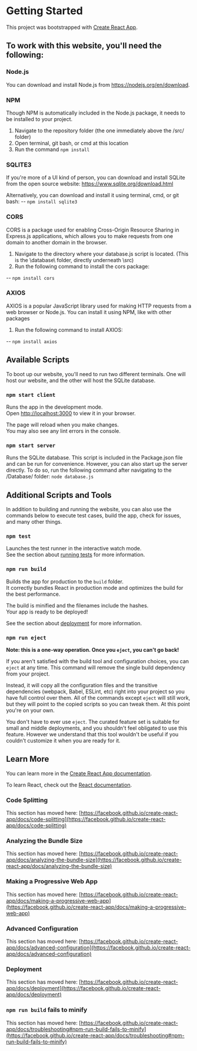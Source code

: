 # Getting Started

This project was bootstrapped with [Create React App](https://github.com/facebook/create-react-app).

## To work with this website, you'll need the following:
### Node.js
You can download and install Node.js from https://nodejs.org/en/download.

### NPM
Though NPM is automatically included in the Node.js package, it needs to be installed to your project.  
1. Navigate to the repository folder (the one immediately above the /src/ folder)
2. Open terminal, git bash, or cmd at this location
3. Run the command `npm install`

### SQLITE3
If you're more of a UI kind of person, you can download and install SQLite from the open source website:  https://www.sqlite.org/download.html

Alternatively, you can download and install it using terminal, cmd, or git bash:
-- `npm install sqlite3`

### CORS
CORS is a package used for enabling Cross-Origin Resource Sharing in Express.js applications, which allows you to make requests from one domain to another domain in the browser.
1. Navigate to the directory where your database.js script is located.  (This is the \database\ folder, directly underneath \src\)
2. Run the following command to install the cors package:

-- `npm install cors`

### AXIOS
AXIOS is a popular JavaScript library used for making HTTP requests from a web browser or Node.js.  You can install it using NPM, like with other packages
1. Run the following command to install AXIOS:

-- `npm install axios`

## Available Scripts

To boot up our website, you'll need to run two different terminals.  One will host our website, and the other will host the SQLite database.

### `npm start client`

Runs the app in the development mode.\
Open [http://localhost:3000](http://localhost:3000) to view it in your browser.

The page will reload when you make changes.\
You may also see any lint errors in the console.

### `npm start server`

Runs the SQLite database.  This script is included in the Package.json file and can be run for convenience.  However, you can also start up the server directly.
To do so, run the following command after navigating to the /Database/ folder:
`node database.js`


## Additional Scripts and Tools

In addition to building and running the website, you can also use the commands below to execute test cases, build the app, check for issues, and many other things.

### `npm test`

Launches the test runner in the interactive watch mode.\
See the section about [running tests](https://facebook.github.io/create-react-app/docs/running-tests) for more information.

### `npm run build`

Builds the app for production to the `build` folder.\
It correctly bundles React in production mode and optimizes the build for the best performance.

The build is minified and the filenames include the hashes.\
Your app is ready to be deployed!

See the section about [deployment](https://facebook.github.io/create-react-app/docs/deployment) for more information.

### `npm run eject`

**Note: this is a one-way operation. Once you `eject`, you can't go back!**

If you aren't satisfied with the build tool and configuration choices, you can `eject` at any time. This command will remove the single build dependency from your project.

Instead, it will copy all the configuration files and the transitive dependencies (webpack, Babel, ESLint, etc) right into your project so you have full control over them. All of the commands except `eject` will still work, but they will point to the copied scripts so you can tweak them. At this point you're on your own.

You don't have to ever use `eject`. The curated feature set is suitable for small and middle deployments, and you shouldn't feel obligated to use this feature. However we understand that this tool wouldn't be useful if you couldn't customize it when you are ready for it.

## Learn More

You can learn more in the [Create React App documentation](https://facebook.github.io/create-react-app/docs/getting-started).

To learn React, check out the [React documentation](https://reactjs.org/).

### Code Splitting

This section has moved here: [https://facebook.github.io/create-react-app/docs/code-splitting](https://facebook.github.io/create-react-app/docs/code-splitting)

### Analyzing the Bundle Size

This section has moved here: [https://facebook.github.io/create-react-app/docs/analyzing-the-bundle-size](https://facebook.github.io/create-react-app/docs/analyzing-the-bundle-size)

### Making a Progressive Web App

This section has moved here: [https://facebook.github.io/create-react-app/docs/making-a-progressive-web-app](https://facebook.github.io/create-react-app/docs/making-a-progressive-web-app)

### Advanced Configuration

This section has moved here: [https://facebook.github.io/create-react-app/docs/advanced-configuration](https://facebook.github.io/create-react-app/docs/advanced-configuration)

### Deployment

This section has moved here: [https://facebook.github.io/create-react-app/docs/deployment](https://facebook.github.io/create-react-app/docs/deployment)

### `npm run build` fails to minify

This section has moved here: [https://facebook.github.io/create-react-app/docs/troubleshooting#npm-run-build-fails-to-minify](https://facebook.github.io/create-react-app/docs/troubleshooting#npm-run-build-fails-to-minify)
